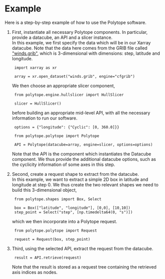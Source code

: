 # Example
Here is a step-by-step example of how to use the Polytope software.

1. First, instantiate all necessary Polytope components. In particular, provide a datacube, an API and a slicer instance.  
 In this example, we first specify the data which will be in our Xarray datacube. Note that the data here comes from the GRIB file called ["winds.grib"](https://github.com/ecmwf/polytope/blob/develop/examples/data/winds.grib), which is 3-dimensional with dimensions: step, latitude and longitude.

        import xarray as xr

        array = xr.open_dataset("winds.grib", engine="cfgrib")
    We then choose an appropriate slicer component,

        from polytope.engine.hullslicer import HullSlicer

        slicer = HullSlicer()
    before building an appropriate mid-level API, with all the necessary information to run our software. 

        options = {"longitude": {"Cyclic": [0, 360.0]}}

        from polytope.polytope import Polytope

        API = Polytope(datacube=array, engine=slicer, options=options)
    Note that the API is the component which instantiates the Datacube component. We thus provide the additional datacube options, such as the cyclicity information of some axes in this step.

2. Second, create a request shape to extract from the datacube.  
  In this example, we want to extract a simple 2D box in latitude and longitude at step 0. We thus create the two relevant shapes we need to build this 3-dimensional object,

        from polytope.shapes import Box, Select

        box = Box(["latitude", "longitude"], [0,0], [10,10])
        step_point = Select("step", [np.timedelta64(0, "s")])

    which we then incorporate into a Polytope request.

        from polytope.polytope import Request

        request = Request(box, step_point)

3. Third, using the selected API, extract the request from the datacube. 

        result = API.retrieve(request)

    Note that the result is stored as a request tree containing the retrieved axis indices as nodes.
